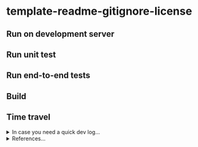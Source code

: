 # template-readme-gitignore-license


## Run on development server


## Run unit test


## Run end-to-end tests


## Build


## Time travel
<details>
  <summary>In case you need a quick dev log...</summary>
  
  <details>
    <summary>Commit: initial commit</summary>
    
    1. Create a new repo on Github with license (i.e. without initializing Readme / gitignore)
    2. temp 1:
      1. temp 1.1
        `$ npm install @angular/cli@latest`
      2. temp 1.2
        1. temp 1.2.1
    P.S. Not appropriate for markdown. However, doing this to keep it visually separated in blocks.
  </details>
    
  <details>
    <summary>Commit: test</summary>
    Test
  </details>
    
</details>

<details>
  <summary>References...</summary>

1. MD cheatsheet: https://github.com/tchapi/markdown-cheatsheet/blob/master/README.md
2. MD UML diag.: https://stackedit.io/app#
</details>
